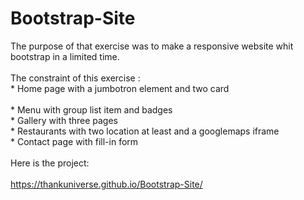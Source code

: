 # Bootstrap-Site

The purpose of that exercise was to make a responsive website whit bootstrap in a limited time.</br>  
The constraint of this exercise :  </br>
				 * Home page with a jumbotron element and two card</br>  
				 * Menu with group list item and badges  </br>
				 * Gallery with three pages  </br>
				 * Restaurants with two location at least and a googlemaps iframe </br> 
				 * Contact page with fill-in form  </br>
  </br>
Here is the project: </br>   
https://thankuniverse.github.io/Bootstrap-Site/
